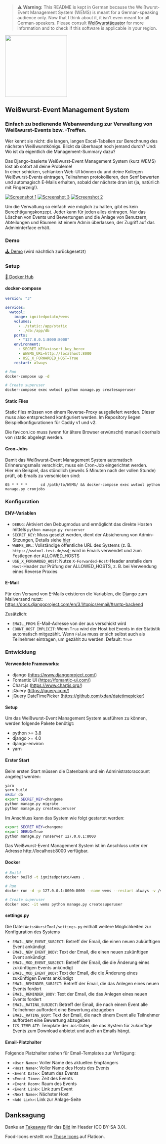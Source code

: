 > ⚠ **Warning:** This README is kept in German because the Weißwurst-Event Management System (WEMS) is meant for a German-speaking audience only. Now that I think about it, it isn't even meant for all German-speakers. Please consult [Weißwurstäquator](https://en.wikipedia.org/wiki/Wei%C3%9Fwurst%C3%A4quator) for more information and to check if this software is applicable in your region.

<img src="https://raw.githubusercontent.com/ignitedPotato/wems/main/wems2.svg" width="200">

## Weißwurst-Event Management System
### Einfach zu bedienende Webanwendung zur Verwaltung von Weißwurst-Events bzw. -Treffen.

Wer kennt sie nicht: die langen, langen Excel-Tabellen zur Berechnung des nächsten Weißwurstkönigs. Blickt da überhaupt noch jemand durch? Und: Wo ist da eigentlich die Management-Summary dazu?

Das Django-basierte Weißwurst-Event Management System (kurz WEMS) löst ab sofort all deine Probleme!  
In einer schicken, schlanken Web-UI können du und deine Kollegen Weißwurst-Events eintragen, Teilnahmen protokollieren, den Senf bewerten und automagisch E-Mails erhalten, sobald der nächste dran ist (ja, natürlich mit Fingerzeig!).

[![Screenshot 1](https://raw.githubusercontent.com/ignitedPotato/wems/main/screenshot1_thumb.png)](https://raw.githubusercontent.com/ignitedPotato/wems/main/screenshot1.png)
[![Screenshot 3](https://raw.githubusercontent.com/ignitedPotato/wems/main/screenshot3_thumb.png)](https://raw.githubusercontent.com/ignitedPotato/wems/main/screenshot3.png)
[![Screenshot 2](https://raw.githubusercontent.com/ignitedPotato/wems/main/screenshot2_thumb.png)](https://raw.githubusercontent.com/ignitedPotato/wems/main/screenshot2.png)

Um die Verwaltung so einfach wie möglich zu halten, gibt es kein Berechtigungskonzept. Jeder kann für jeden alles eintragen. Nur das Löschen von Events und Bewertungen und die Anlage von Benutzern, Abteilungen und Räumen ist einem Admin überlassen, der Zugriff auf das Admininterface erhält.

### Demo
[🕹 Demo](https://demo.weisswurst.cloud) (wird nächtlich zurückgesetzt)

### Setup

[🐳 Docker Hub](https://hub.docker.com/r/ignitedpotato/wems)

#### docker-compose
```yaml
version: "3"

services:
  wwtool:
    image: ignitedpotato/wems
    volumes:
      - ./static:/app/static
      - ./db:/app/db
    ports:
      - "127.0.0.1:8000:8000"
    environment:
      - SECRET_KEY=<insert_key_here>
      - WWEMS_URL=http://localhost:8000
      - USE_X_FORWARDED_HOST=True
    restart: always
```

```bash
# Run
docker-compose up -d

# Create superuser
docker-compose exec wwtool python manage.py createsuperuser
```

#### Static Files
Static files müssen von einem Reverse-Proxy ausgeliefert werden. Dieser muss also entsprechend konfiguriert werden.
Im Repository liegen Beispielkonfigurationen für Caddy v1 und v2.

Die favicon.ico muss (wenn für ältere Browser erwünscht) manuell oberhalb von /static abgelegt werden.

#### Cron-Jobs
Damit das Weißwurst-Event Management System automatisch Erinnerungsmails verschickt, muss ein Cron-Job eingerichtet werden.  
Hier ein Beispiel, das stündlich (jeweils 5 Minuten nach der vollen Stunde) prüft, ob Emails zu verschicken sind:
```
05 * * * *      cd /path/to/WEMS/ && docker-compose exec wwtool python manage.py cronjobs
```

### Konfiguration
#### ENV-Variablen
* `DEBUG`: Aktiviert den Debugmodus und ermöglicht das direkte Hosten mittels `python manage.py runserver`
* `SECRET_KEY`: Muss gesetzt werden, dient der Absicherung von Admin-Sitzungen, Details siehe [hier](https://docs.djangoproject.com/en/3.0/ref/settings/#secret-key)
* `WWEMS_URL`: Vollständige öffentliche URL des Systems (z. B. `https://wwtool.test.de/ww`); wird in Emails verwendet und zum Festlegen der ALLOWED_HOSTS
* `USE_X_FORWARDED_HOST`: Nutze `X-Forwarded-Host`-Header anstelle dem `Host`-Header zur Prüfung der ALLOWED_HOSTS, z. B. bei Verwendung eines Reverse Proxies

#### E-Mail
Für den Versand von E-Mails existieren die Variablen, die Django zum Mailversand nutzt:
https://docs.djangoproject.com/en/3.1/topics/email/#smtp-backend

Zusätzlich:
* `EMAIL_FROM`: E-Mail-Adresse von der aus verschickt wird
* `COUNT_HOST_IMPLICIT`: Wenn `True` wird der Host bei Events in der Statistik automatisch mitgezählt. Wenn `False` muss er sich selbst auch als Teilnehmer eintragen, um gezählt zu werden. Default: `True`


### Entwicklung
#### Verwendete Frameworks:
* django (https://www.djangoproject.com/)
* Fomantic UI (https://fomantic-ui.com/)
* Chart.js (https://www.chartjs.org/)
* jQuery (https://jquery.com/)
* jQuery DateTimePicker (https://github.com/xdan/datetimepicker)

#### Setup
Um das Weißwurst-Event Management System ausführen zu können, werden folgende Pakete benötigt:
* python >= 3.8
* django >= 4.0
* django-environ
* yarn

#### Erster Start
Beim ersten Start müssen die Datenbank und ein Administratoraccount angelegt werden:
```bash
yarn
yarn build
mkdir db
export SECRET_KEY=changeme
python manage.py migrate
python manage.py createsuperuser
```

Im Anschluss kann das System wie folgt gestartet werden:
```bash
export SECRET_KEY=changeme
export DEBUG=True
python manage.py runserver 127.0.0.1:8000
```

Das Weißwurst-Event Management System ist im Anschluss unter der Adresse http://localhost:8000 verfügbar.

#### Docker
```bash
# Build
docker build -t ignitedpotato/wems .

# Run
docker run -d -p 127.0.0.1:8000:8000 --name wems --restart always -v /srv/static:/app/static -v /srv/db:/app/db -e SECRET_KEY=<insert_key_here> -e WWEMS_URL="http://localhost:8000" ignitedpotato/wems:latest

# Create superuser
docker exec -it wems python manage.py createsuperuser
```

#### settings.py
Die Datei `WeissWurstTool/settings.py` enthält weitere Möglichkeiten zur Konfiguration des Systems
* `EMAIL_NEW_EVENT_SUBJECT`: Betreff der Email, die einen neuen zukünftigen Event ankündigt
* `EMAIL_NEW_EVENT_BODY`: Text der Email, die einen neuen zukünftigen Event ankündigt
* `EMAIL_MOD_EVENT_SUBJECT`: Betreff der Email, die die Änderung eines zukünftigen Events ankündigt
* `EMAIL_MOD_EVENT_BODY`: Text der Email, die die Änderung eines zukünftigen Events ankündigt
* `EMAIL_REMINDER_SUBJECT`: Betreff der Email, die das Anlegen eines neuen Events fordert
* `EMAIL_REMINDER_BODY`: Text der Email, die das Anlegen eines neuen Events fordert
* `EMAIL_RATING_SUBJECT`: Betreff der Email, die nach einem Event alle Teilnehmer auffordert eine Bewertung abzugeben
* `EMAIL_RATING_BODY`: Text der Email, die nach einem Event alle Teilnehmer auffordert eine Bewertung abzugeben
* `ICS_TEMPLATE`: Template der .ics-Datei, die das System für zukünftige Events zum Download anbietet und auch an Emails hängt.

#### Email-Platzhalter
Folgende Platzhalter stehen für Email-Templates zur Verfügung:
* `<User Name>`: Voller Name des aktuellen Empfängers
* `<Host Name>`: Voller Name des Hosts des Events
* `<Event Date>`: Datum des Events
* `<Event Time>`: Zeit des Events
* `<Event Room>`: Raum des Events
* `<Event Link>`: Link zum Event
* `<Next Name>`: Nächster Host
* `<Add Link>`: Link zur Anlage-Seite

## Danksagung
Danke an [Takeaway](https://commons.wikimedia.org/wiki/User:Takeaway) für das [Bild](https://de.wikipedia.org/wiki/Datei:Weisswurst_close-up.jpg) im Header (CC BY-SA 3.0).

Food-Icons erstellt von [Those Icons](https://www.flaticon.com/authors/those-icons) auf Flaticon.
